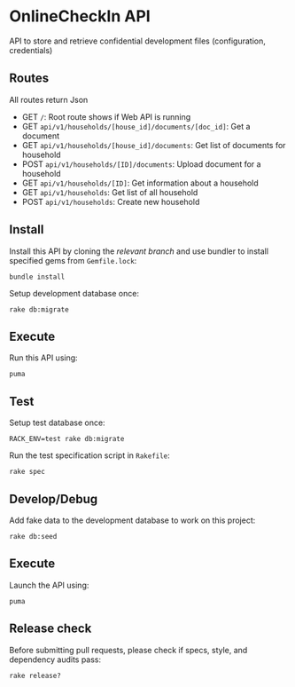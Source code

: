 # OnlineCheckIn API

API to store and retrieve confidential development files (configuration, credentials)

## Routes

All routes return Json

- GET  `/`: Root route shows if Web API is running
- GET  `api/v1/households/[house_id]/documents/[doc_id]`: Get a document
- GET  `api/v1/households/[house_id]/documents`: Get list of documents for household
- POST `api/v1/households/[ID]/documents`: Upload document for a household
- GET  `api/v1/households/[ID]`: Get information about a household
- GET  `api/v1/households`: Get list of all household
- POST `api/v1/households`: Create new household

## Install

Install this API by cloning the *relevant branch* and use bundler to install specified gems from `Gemfile.lock`:

```shell
bundle install
```

Setup development database once:

```shell
rake db:migrate
```

## Execute

Run this API using:

```shell
puma
```

## Test

Setup test database once:

```shell
RACK_ENV=test rake db:migrate
```

Run the test specification script in `Rakefile`:

```shell
rake spec
```
## Develop/Debug

Add fake data to the development database to work on this project:

```shell
rake db:seed
```
## Execute

Launch the API using:

```shell
puma
```
## Release check

Before submitting pull requests, please check if specs, style, and dependency audits pass:

```shell
rake release?
```